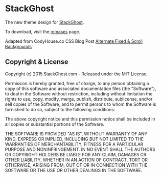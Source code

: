 # StackGhost

The new theme design for [StackGhost](http://stackghost.com/).

To download, visit the [releases](https://github.com/StackGhost/GhostTheme/releases) page.

Adapted from CodyHouse.co CSS Blog Post [Alternate Fixed & Scroll Backgrounds](http://codyhouse.co/gem/alternate-fixed-scroll-backgrounds/)

## Copyright & License

Copyright (c) 2015 StackGhost.com - Released under the MIT License.

Permission is hereby granted, free of charge, to any person obtaining a copy of this software and associated documentation files (the "Software"), to deal in the Software without restriction, including without limitation the rights to use, copy, modify, merge, publish, distribute, sublicense, and/or sell copies of the Software, and to permit persons to whom the Software is furnished to do so, subject to the following conditions:

The above copyright notice and this permission notice shall be included in all copies or substantial portions of the Software.

THE SOFTWARE IS PROVIDED "AS IS", WITHOUT WARRANTY OF ANY KIND, EXPRESS OR IMPLIED, INCLUDING BUT NOT LIMITED TO THE WARRANTIES OF MERCHANTABILITY, FITNESS FOR A PARTICULAR PURPOSE AND
NONINFRINGEMENT. IN NO EVENT SHALL THE AUTHORS OR COPYRIGHT HOLDERS BE LIABLE FOR ANY CLAIM, DAMAGES OR OTHER LIABILITY, WHETHER IN AN ACTION OF CONTRACT, TORT OR OTHERWISE, ARISING FROM, OUT OF OR IN CONNECTION WITH THE SOFTWARE OR THE USE OR OTHER DEALINGS IN THE SOFTWARE.